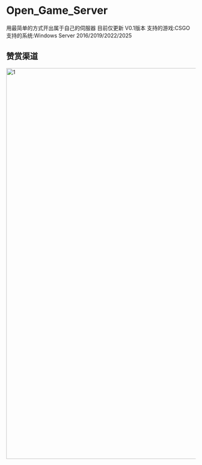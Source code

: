 # Open_Game_Server
用最简单的方式开出属于自己的伺服器
目前仅更新 V0.1版本 
支持的游戏:CSGO
支持的系统:Windows Server 2016/2019/2022/2025
## 赞赏渠道

<img width="1037" height="1037" alt="1" src="https://github.com/user-attachments/assets/5af16773-1426-4e8a-b642-81f0d12c272d" />
